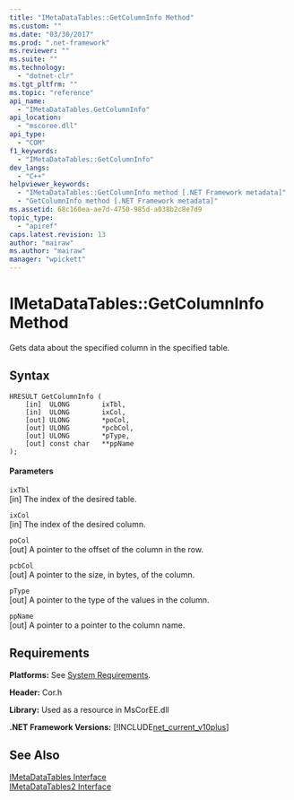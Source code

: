 ```yaml
---
title: "IMetaDataTables::GetColumnInfo Method"
ms.custom: ""
ms.date: "03/30/2017"
ms.prod: ".net-framework"
ms.reviewer: ""
ms.suite: ""
ms.technology: 
  - "dotnet-clr"
ms.tgt_pltfrm: ""
ms.topic: "reference"
api_name: 
  - "IMetaDataTables.GetColumnInfo"
api_location: 
  - "mscoree.dll"
api_type: 
  - "COM"
f1_keywords: 
  - "IMetaDataTables::GetColumnInfo"
dev_langs: 
  - "C++"
helpviewer_keywords: 
  - "IMetaDataTables::GetColumnInfo method [.NET Framework metadata]"
  - "GetColumnInfo method [.NET Framework metadata]"
ms.assetid: 68c160ea-ae7d-4750-985d-a038b2c8e7d9
topic_type: 
  - "apiref"
caps.latest.revision: 13
author: "mairaw"
ms.author: "mairaw"
manager: "wpickett"
---
```

# IMetaDataTables::GetColumnInfo Method
Gets data about the specified column in the specified table.  
  
## Syntax  
  
```  
HRESULT GetColumnInfo (   
    [in]  ULONG        ixTbl,  
    [in]  ULONG        ixCol,  
    [out] ULONG        *poCol,  
    [out] ULONG        *pcbCol,  
    [out] ULONG        *pType,  
    [out] const char   **ppName  
);  
```  
  
#### Parameters  
 `ixTbl`  
 [in] The index of the desired table.  
  
 `ixCol`  
 [in] The index of the desired column.  
  
 `poCol`  
 [out] A pointer to the offset of the column in the row.  
  
 `pcbCol`  
 [out] A pointer to the size, in bytes, of the column.  
  
 `pType`  
 [out] A pointer to the type of the values in the column.  
  
 `ppName`  
 [out] A pointer to a pointer to the column name.  
  
## Requirements  
 **Platforms:** See [System Requirements](../../../../docs/framework/get-started/system-requirements.md).  
  
 **Header:** Cor.h  
  
 **Library:** Used as a resource in MsCorEE.dll  
  
 **.NET Framework Versions:** [!INCLUDE[net_current_v10plus](../../../../includes/net-current-v10plus-md.md)]  
  
## See Also  
 [IMetaDataTables Interface](../../../../docs/framework/unmanaged-api/metadata/imetadatatables-interface.md)   
 [IMetaDataTables2 Interface](../../../../docs/framework/unmanaged-api/metadata/imetadatatables2-interface.md)
